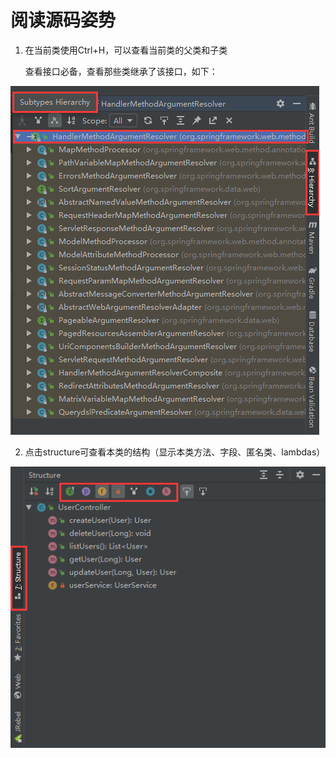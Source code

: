 # 阅读源码姿势

1. 在当前类使用Ctrl+H，可以查看当前类的父类和子类

   查看接口必备，查看那些类继承了该接口，如下：

![](./media/hierarchy.png)

2. 点击structure可查看本类的结构（显示本类方法、字段、匿名类、lambdas）

![](./media/structure.png)

